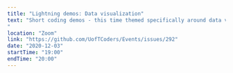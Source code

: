 ```yaml
---
title: "Lightning demos: Data visualization"
text: "Short coding demos - this time themed specifically around data visualization with any language. Anyone is welcome to present!   
"
location: "Zoom"
link: "https://github.com/UofTCoders/Events/issues/292"
date: "2020-12-03"
startTime: "19:00"
endTime: "20:00"
---
```

